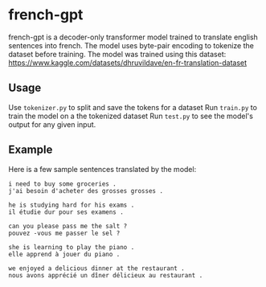 # french-gpt
french-gpt is a decoder-only transformer model trained to translate english sentences into french.
The model uses byte-pair encoding to tokenize the dataset before training.
The model was trained using this dataset: https://www.kaggle.com/datasets/dhruvildave/en-fr-translation-dataset

## Usage
Use `tokenizer.py` to split and save the tokens for a dataset
Run `train.py` to train the model on a the tokenized dataset
Run `test.py` to see the model's output for any given input.

## Example
Here is a few sample sentences translated by the model:
```
i need to buy some groceries .
j'ai besoin d'acheter des grosses grosses . 

he is studying hard for his exams .
il étudie dur pour ses examens .   

can you please pass me the salt ?
pouvez -vous me passer le sel ?  

she is learning to play the piano .
elle apprend à jouer du piano .    

we enjoyed a delicious dinner at the restaurant .     
nous avons apprécié un dîner délicieux au restaurant .
```

